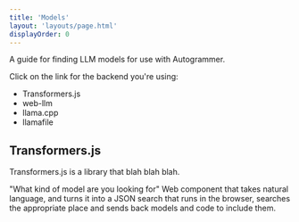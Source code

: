 ```yaml
---
title: 'Models'
layout: 'layouts/page.html'
displayOrder: 0
---
```


A guide for finding LLM models for use with Autogrammer.

Click on the link for the backend you're using:

- Transformers.js
- web-llm
- llama.cpp
- llamafile

## Transformers.js

Transformers.js is a library that blah blah blah.

"What kind of model are you looking for"
Web component that takes natural language, and turns it into a JSON search that runs in the browser, searches the appropriate place and sends back models and code to include them.
